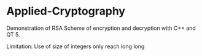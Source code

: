 # Applied-Cryptography
Demonstration of RSA Scheme of encryption and decryption with C++ and QT 5.

Limitation:
Use of size of integers only reach long long
